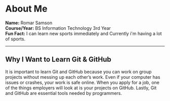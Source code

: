 # About Me

**Name:** Romar Samson  
**Course/Year:** BS Information Technology 3rd Year  
**Fun Fact:** I can learn new sports immediately and Currently i'm having a lot of sports.

---

## Why I Want to Learn Git & GitHub

It is important to learn Git and GitHub because you can work on group projects without messing up each other’s work. Even if your computer has issues or crashes, your work is safe online. When you apply for a job, one of the things employers will look at is your projects on GitHub. Lastly, Git and GitHub are essential tools needed by programmers.